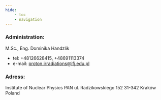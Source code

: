 ```yaml
---
hide:
    - toc
    - navigation
---
```


### Administration:

M.Sc., Eng. Dominika Handzlik

- tel: +48126628415, +48691113374
- e-mail: proton.irradiations@ifj.edu.pl

### Adress:

Institute of Nuclear Physics PAN
ul. Radzikowskiego 152
31-342 Kraków
Poland
